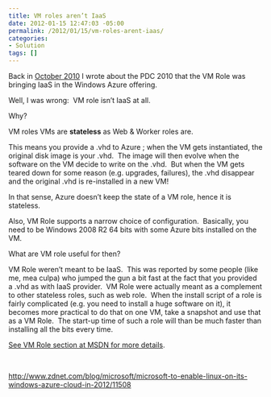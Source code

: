```yaml
---
title: VM roles aren’t IaaS
date: 2012-01-15 12:47:03 -05:00
permalink: /2012/01/15/vm-roles-arent-iaas/
categories:
- Solution
tags: []
---
```

<p>Back in <a href="http://vincentlauzon.wordpress.com/2010/10/28/pdc-2010-keynotes/">October 2010</a> I wrote about the PDC 2010 that the VM Role was bringing IaaS in the Windows Azure offering.</p>  <p>Well, I was wrong:&#160; VM role isn’t IaaS at all.</p>  <p>Why?</p>  <p>VM roles VMs are <strong>stateless</strong> as Web &amp; Worker roles are.</p>  <p>This means you provide a .vhd to Azure ; when the VM gets instantiated, the original disk image is your .vhd.&#160; The image will then evolve when the software on the VM decide to write on the .vhd.&#160; But when the VM gets teared down for some reason (e.g. upgrades, failures), the .vhd disappear and the original .vhd is re-installed in a new VM!</p>  <p>In that sense, Azure doesn’t keep the state of a VM role, hence it is stateless.</p>  <p>Also, VM Role supports a narrow choice of configuration.&#160; Basically, you need to be Windows 2008 R2 64 bits with some Azure bits installed on the VM.</p>  <p>What are VM role useful for then?</p>  <p>VM Role weren’t meant to be IaaS.&#160; This was reported by some people (like me, mea culpa) who jumped the gun a bit fast at the fact that you provided a .vhd as with IaaS provider.&#160; VM Role were actually meant as a complement to other stateless roles, such as web role.&#160; When the install script of a role is fairly complicated (e.g. you need to install a huge software on it), it becomes more practical to do that on one VM, take a snapshot and use that as a VM Role.&#160; The start-up time of such a role will than be much faster than installing all the bits every time.</p>  <p><a href="http://msdn.microsoft.com/en-us/library/windowsazure/gg465398.aspx">See VM Role section at MSDN for more details</a>.</p>  <p>&#160;</p>  <p><a title="http://www.zdnet.com/blog/microsoft/microsoft-to-enable-linux-on-its-windows-azure-cloud-in-2012/11508" href="http://www.zdnet.com/blog/microsoft/microsoft-to-enable-linux-on-its-windows-azure-cloud-in-2012/11508">http://www.zdnet.com/blog/microsoft/microsoft-to-enable-linux-on-its-windows-azure-cloud-in-2012/11508</a></p>